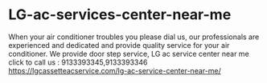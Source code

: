 # LG-ac-services-center-near-me
When your air conditioner troubles you please dial us, our professionals are experienced and dedicated and provide quality service for your air conditioner. We provide door step service, LG ac service center near me click to call us : 9133393345,9133393346 https://lgcassetteacservice.com/lg-ac-service-center-near-me/
